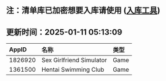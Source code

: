 ## 注：清单库已加密想要入库请使用 ([入库工具](https://github.com/BlankTMing/ManifestAutoUpdate/releases))

## 更新时间：2025-01-11 05:13:09
| AppID | 名称 | 类型  |
| :-------------------- | :----------------------------- | :----------- |
| 1826920 | Sex Girlfriend Simulator| Game |
| 1361500 | Hentai Swimming Club| Game |
